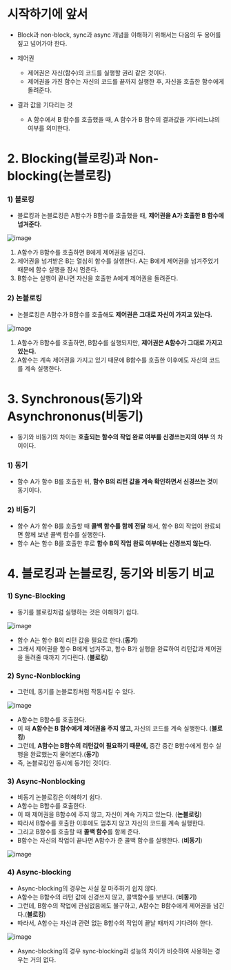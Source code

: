 <h1> 시작하기에 앞서 </h1>

- Block과 non-block, sync과 async 개념을 이해하기 위해서는 다음의 두 용어를 짚고 넘어가야 한다.

- 제어권
  - 제어권은 자신(함수)의 코드를 실행할 권리 같은 것이다.
  - 제어권을 가진 함수는 자신의 코드를 끝까지 실행한 후, 자신을 호출한 함수에게 돌려준다.

- 결과 값을 기다리는 것
  - A 함수에서 B 함수를 호출했을 때, A 함수가 B 함수의 결과값을 기다리느냐의 여부를 의미한다.

<h1> 2. Blocking(블로킹)과 Non-blocking(논블로킹) </h1>

<h3> 1) 블로킹 </h3>

- 블로킹과 논블로킹은 A함수가 B함수를 호출했을 때, <b> 제어권을 A가 호출한 B 함수에 넘겨준다. </b>

![image](https://user-images.githubusercontent.com/62228401/233754415-7a1336a1-4f18-48ae-a5be-f83f9858980f.png)

1. A함수가 B함수를 호출하면 B에게 제어권을 넘긴다.
2. 제어권을 넘겨받은 B는 열심히 함수를 실행한다. A는 B에게 제어권을 넘겨주었기 때문에 함수 실행을 잠시 멈춘다.
3. B함수는 실행이 끝나면 자신을 호출한 A에게 제어권을 돌려준다.

<h3> 2) 논블로킹 </h3>

- 논블로킹은 A함수가 B함수를 호출해도 <b> 제어권은 그대로 자신이 가지고 있는다. </b>

![image](https://user-images.githubusercontent.com/62228401/233754561-f57c9812-8352-4454-8204-ed701c290b4b.png)

1. A함수가 B함수를 호출하면, B함수를 실행되지만, <b> 제어권은 A함수가 그대로 가지고 있는다. </b>
2. A함수는 계속 제어권을 가지고 있기 때문에 B함수를 호출한 이후에도 자신의 코드를 계속 실행한다.

<h1> 3. Synchronous(동기)와 Asynchrononus(비동기) </h1>

- 동기와 비동기의 차이는 <b> 호출되는 함수의 작업 완료 여부를 신경쓰는지의 여부 </b>의 차이이다.

<h3> 1) 동기 </h3>

- 함수 A가 함수 B를 호출한 뒤, <b> 함수 B의 리턴 값을 계속 확인하면서 신경쓰는 것</b>이 동기이다.

<h3> 2) 비동기 </h3>

- 함수 A가 함수 B를 호출할 때 <b> 콜백 함수를 함께 전달</b> 해서, 함수 B의 작업이 완료되면 함께 보낸 콜백 함수를 실행한다.
- 함수 A는 함수 B를 호출한 후로 <b> 함수 B의 작업 완료 여부에는 신경쓰지 않는다. </b>

<h1> 4. 블로킹과 논블로킹, 동기와 비동기 비교 </h1>

<h3> 1) Sync-Blocking </h3>

- 동기를 블로킹처럼 실행하는 것은 이해하기 쉽다.

![image](https://user-images.githubusercontent.com/62228401/233754896-1cc04f60-1973-4228-9312-a640de3d4674.png)

- 함수 A는 함수 B의 리턴 값을 필요로 한다.(<b>동기</b>)
- 그래서 제어권을 함수 B에게 넘겨주고, 함수 B가 실행을 완료하여 리턴값과 제어권을 돌려줄 때까지 기다린다. (<b>블로킹</b>)

<h3> 2) Sync-Nonblocking </h3>

- 그런데, 동기를 논블로킹처럼 작동시킬 수 있다.

![image](https://user-images.githubusercontent.com/62228401/233754972-ee80ae4b-8cdf-46c8-8326-600f4d2e972a.png)

- A함수는 B함수를 호출한다.
- 이 때 <b> A함수는 B 함수에게 제어권을 주지 않고, </b> 자신의 코드를 계속 실행한다. (<b>블로킹</b>)
- 그런데, <b> A함수는 B함수의 리턴값이 필요하기 때문에, </b> 중간 중간 B함수에게 함수 실행을 완료했는지 물어본다.(<b>동기</b>)
- 즉, 논블로킹인 동시에 동기인 것이다.

<h3> 3) Async-Nonblocking </h3>

- 비동기 논블로킹은 이해하기 쉽다.
- A함수는 B함수를 호출한다.
- 이 때 제어권을 B함수에 주지 않고, 자신이 계속 가지고 있는다. (<b>논블로킹</b>)
- 따라서 B함수를 호출한 이후에도 멈추지 않고 자신의 코드를 계속 실행한다.
- 그리고 B함수를 호출할 때 <b> 콜백 함수</b>를 함께 준다.
- B함수는 자신의 작업이 끝나면 A함수가 준 콜백 함수를 실행한다. (<b>비동기</b>)

![image](https://user-images.githubusercontent.com/62228401/233755266-41909785-f6ed-449f-b5ec-bab5d34b88ac.png)

<h3> 4) Async-blocking </h3>

- Async-blocking의 경우는 사실 잘 마주하기 쉽지 않다.
- A함수는 B함수의 리턴 값에 신경쓰지 않고, 콜백함수를 보낸다. (<b>비동기</b>)
- 그런데, B함수의 작업에 관심없음에도 불구하고, A함수는 B함수에게 제어권을 넘긴다.(<b>블로킹</b>)
- 따라서, A함수는 자신과 관련 없는 B함수의 작업이 끝날 때까지 기다려야 한다.

![image](https://user-images.githubusercontent.com/62228401/233755354-4971d510-d0fe-454c-a0e1-c82243663bed.png)

- Async-blocking의 경우 sync-blocking과 성능의 차이가 비슷하여 사용하는 경우는 거의 없다.

